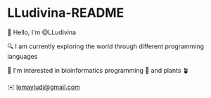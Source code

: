 # LLudivina-README

:wave: Hello, I'm @LLudivina
 
:mag: I am currently exploring the world through different programming languages 
 
:microscope: I'm interested in bioinformatics programming :dna: and plants :potted_plant:
 
:envelope: lemayludi@gmail.com
